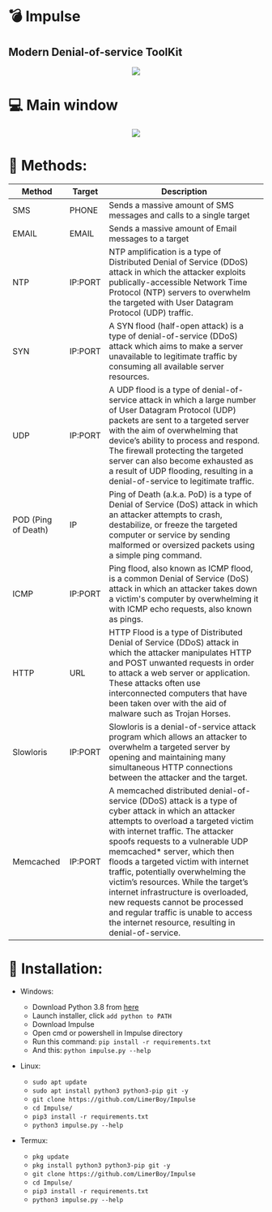 # :bomb: Impulse
## Modern Denial-of-service ToolKit


<p align="center">
  <img src="https://i.ibb.co/rFct6QX/LOGO.png">
</p>

# :computer: Main window
<p align="center">
  <img src="https://i.ibb.co/8c1fb1Q/Impulse-Main.png">
</p>

# :satellite: Methods:
| Method               |   Target   | Description |
| ---------------------| -----------|-------------|
| SMS                  | PHONE     | Sends a massive amount of SMS messages and calls to a single target |
| EMAIL                | EMAIL     | Sends a massive amount of Email messages to a target |
| NTP                  | IP:PORT    | NTP amplification is a type of Distributed Denial of Service (DDoS) attack in which the attacker exploits publically-accessible Network Time Protocol (NTP) servers to overwhelm the targeted with User Datagram Protocol (UDP) traffic. |
| SYN                  | IP:PORT    | A SYN flood (half-open attack) is a type of denial-of-service (DDoS) attack which aims to make a server unavailable to legitimate traffic by consuming all available server resources. |
| UDP                  | IP:PORT    | A UDP flood is a type of denial-of-service attack in which a large number of User Datagram Protocol (UDP) packets are sent to a targeted server with the aim of overwhelming that device’s ability to process and respond. The firewall protecting the targeted server can also become exhausted as a result of UDP flooding, resulting in a denial-of-service to legitimate traffic. |
| POD (Ping of Death)  | IP         | Ping of Death (a.k.a. PoD) is a type of Denial of Service (DoS) attack in which an attacker attempts to crash, destabilize, or freeze the targeted computer or service by sending malformed or oversized packets using a simple ping command. |
| ICMP                 | IP:PORT    | Ping flood, also known as ICMP flood, is a common Denial of Service (DoS) attack in which an attacker takes down a victim's computer by overwhelming it with ICMP echo requests, also known as pings. |
| HTTP                 | URL        | HTTP Flood is a type of Distributed Denial of Service (DDoS) attack in which the attacker manipulates HTTP and POST unwanted requests in order to attack a web server or application. These attacks often use interconnected computers that have been taken over with the aid of malware such as Trojan Horses. |
| Slowloris            | IP:PORT    | Slowloris is a denial-of-service attack program which allows an attacker to overwhelm a targeted server by opening and maintaining many simultaneous HTTP connections between the attacker and the target. |
| Memcached            | IP:PORT    | A memcached distributed denial-of-service (DDoS) attack is a type of cyber attack in which an attacker attempts to overload a targeted victim with internet traffic. The attacker spoofs requests to a vulnerable UDP memcached* server, which then floods a targeted victim with internet traffic, potentially overwhelming the victim’s resources. While the target’s internet infrastructure is overloaded, new requests cannot be processed and regular traffic is unable to access the internet resource, resulting in denial-of-service. |

# :gift: Installation:
* Windows:
  * Download Python 3.8 from [here](https://www.python.org/downloads/release/python-38)
  * Launch installer, click `add python to PATH`
  * Download Impulse
  * Open cmd or powershell in Impulse directory
  * Run this command: `pip install -r requirements.txt`
  * And this: `python impulse.py --help`

* Linux:
  * `sudo apt update`
  * `sudo apt install python3 python3-pip git -y`
  * `git clone https://github.com/LimerBoy/Impulse`
  * `cd Impulse/`
  * `pip3 install -r requirements.txt`
  * `python3 impulse.py --help`

* Termux:
  * `pkg update`
  * `pkg install python3 python3-pip git -y`
  * `git clone https://github.com/LimerBoy/Impulse`
  * `cd Impulse/`
  * `pip3 install -r requirements.txt`
  * `python3 impulse.py --help`
